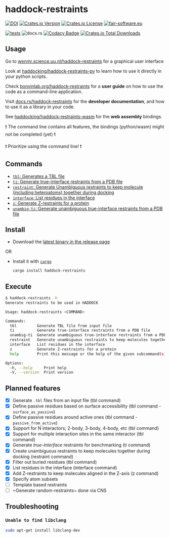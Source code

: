 # haddock-restraints

[![DOI](https://zenodo.org/badge/DOI/10.5281/zenodo.13362093.svg)](https://doi.org/10.5281/zenodo.13362093)
[![Crates.io Version](https://img.shields.io/crates/v/haddock-restraints)](https://crates.io/crates/haddock-restraints)
[![Crates.io License](https://img.shields.io/crates/l/haddock-restraints)](https://crates.io/crates/haddock-restraints)
[![fair-software.eu](https://img.shields.io/badge/fair--software.eu-%E2%97%8F%20%20%E2%97%8F%20%20%E2%97%8F%20%20%E2%97%8F%20%20%E2%97%8F-green)](https://fair-software.eu)

[![tests](https://github.com/haddocking/haddock-restraints/actions/workflows/test.yml/badge.svg)](https://github.com/haddocking/haddock-restraints/actions/workflows/test.yml)
![docs.rs](https://img.shields.io/docsrs/haddock-restraints)
[![Codacy Badge](https://app.codacy.com/project/badge/Grade/cc008f968e394457ae63650cccfd27da)](https://app.codacy.com/gh/haddocking/haddock-restraints/dashboard?utm_source=gh&utm_medium=referral&utm_content=&utm_campaign=Badge_grade)
[![Crates.io Total Downloads](https://img.shields.io/crates/d/haddock-restraints)](https://crates.io/crates/haddock-restraints)

## Usage

Go to [wenmr.science.uu.nl/haddock-restraints](https://wenmr.science.uu.nl/haddock-restraints) for a graphical user interface

Look at [haddocking/haddock-restraints-py](https://github.com/haddocking/haddock-restraints-py) to learn how to use it directly in your python scripts.

Check [bonvinlab.org/haddock-restraints](https://bonvinlab.org/haddock-restraints) for a **user guide** on how to use the code as a command-line application.

Visit [docs.rs/haddock-restraints](https://docs.rs/haddock-restraints) for the **developer documentation**, and how to use it as a library in your code.

See [haddocking/haddock-restraints-wasm](https://github.com/haddocking/haddock-restraints-wasm) for the **web assembly** bindings.

❗ The command line contains all features, the bindings (python/wasm) might not be completed (yet) ❗

❗ Prioritize using the command line! ❗

## Commands

- [`tbl`: Generates a TBL file](https://www.bonvinlab.org/haddock-restraints/tbl.html)
- [`ti`: Generate true-interface restraints from a PDB file](https://www.bonvinlab.org/haddock-restraints/ti.html)
- [`restraint`: Generate Unambiguous restraints to keep molecule (including heteroatoms) together during docking](https://www.bonvinlab.org/haddock-restraints/restraint.html)
- [`interface`: List residues in the interface](https://www.bonvinlab.org/haddock-restraints/interface.html)
- [`z`: Generate Z-restraints for a protein](https://www.bonvinlab.org/haddock-restraints/z.html)
- [`unambig-ti`: Generate unambiguous true-interface restraints from a PDB file](https://www.bonvinlab.org/haddock-restraints/unambig-ti.html)

## Install

- Download the [latest binary in the release page](https://github.com/haddocking/haddock-restraints/releases/latest)

OR

- Install it with [`cargo`](https://www.rust-lang.org/tools/install)

  ```bash
  cargo install haddock-restraints
  ```

## Execute

```bash
$ haddock-restraints -h
Generate restraints to be used in HADDOCK

Usage: haddock-restraints <COMMAND>

Commands:
  tbl         Generate TBL file from input file
  ti          Generate true-interface restraints from a PDB file
  unambig-ti  Generate unambiguous true-interface restraints from a PDB file
  restraint   Generate unambiguous restraints to keep molecules together during docking
  interface   List residues in the interface
  z           Generate Z-restraints for a protein
  help        Print this message or the help of the given subcommand(s)

Options:
  -h, --help     Print help
  -V, --version  Print version
```

## Planned features

- [x] Generate `.tbl` files from an input file (tbl command)
- [x] Define passive residues based on surface accessibility (tbl command - `surface_as_passive`)
- [x] Define passive residues around active ones (tbl command - `passive_from_active`)
- [x] Support for N interactors; 2-body, 3-body, 4-body, etc (tbl command)
- [x] Support for multiple interaction sites in the same interactor (tbl command)
- [x] Generate _true-interface_ restraints for benchmarking (ti command)
- [x] Create unambiguous restraints to keep molecules together during docking (restraint command)
- [x] Filter out buried residues (tbl command)
- [x] List residues in the interface (interface command)
- [x] Add Z-restraints to keep molecules aligned in the Z-axis (z command)
- [x] Specify atom subsets
- [ ] Template based restraints
- [ ] ~Generate random-restraints~ done via CNS

## Troubleshooting

### `Unable to find libclang`

```bash
sudo apt-get install libclang-dev
```
